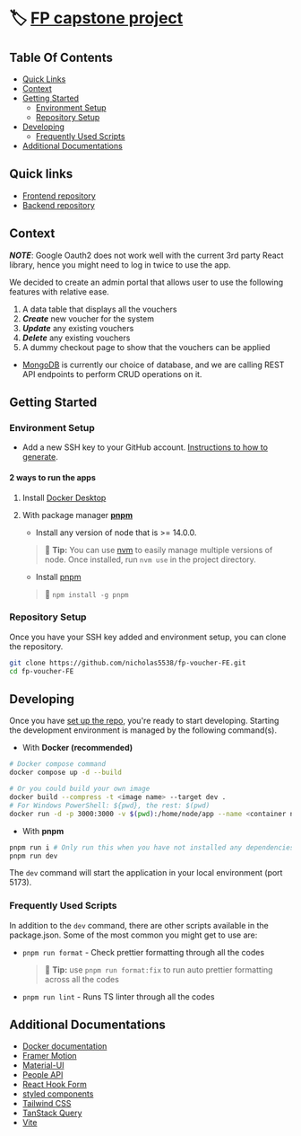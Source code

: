# 🏷️ [FP capstone project](https://fp-voucher-portal.onrender.com 'Production website')

## Table Of Contents

- [Quick Links](#quick-links)
- [Context](#context)
- [Getting Started](#getting-started)
  - [Environment Setup](#environment-setup)
  - [Repository Setup](#repository-setup)
- [Developing](#developing)
  - [Frequently Used Scripts](#frequently-used-scripts)
- [Additional Documentations](#additional-documentations)

## Quick links

- [Frontend repository](https://github.com/nicholas5538/fp-voucher-FE 'fp-voucher-FE')
- [Backend repository](https://github.com/nicholas5538/fp-voucher-BE 'fp-voucher-BE')

## Context

_**NOTE**_: Google Oauth2 does not work well with the current 3rd party React library, hence you might need to log in twice to use the app.

We decided to create an admin portal that allows user to use the following features with relative ease.

1. A data table that displays all the vouchers
2. _**Create**_ new voucher for the system
3. _**Update**_ any existing vouchers
4. _**Delete**_ any existing vouchers
5. A dummy checkout page to show that the vouchers can be applied

- [MongoDB](https://www.mongodb.com/ 'MongoDB official site') is currently our choice of database, and we are calling REST API endpoints to perform CRUD operations on it.

## Getting Started

### Environment Setup

- Add a new SSH key to your GitHub account. [Instructions to how to generate](https://docs.github.com/en/authentication/connecting-to-github-with-ssh/adding-a-new-ssh-key-to-your-github-account 'Generate SSH key').

#### 2 ways to run the apps

1. Install [Docker Desktop](https://www.docker.com/products/docker-desktop/)

2. With package manager **[pnpm](https://pnpm.io/installation)**

   - Install any version of node that is >= 14.0.0.

   > 💁 **Tip:** You can use [nvm](https://github.com/nvm-sh/nvm 'nvm repo') to easily manage multiple versions of node. Once installed, run `nvm use` in the project directory.

   - Install [pnpm](https://pnpm.io/installation)

   > 💁 `npm install -g pnpm`

### Repository Setup

Once you have your SSH key added and environment setup, you can clone the repository.

```zsh
git clone https://github.com/nicholas5538/fp-voucher-FE.git
cd fp-voucher-FE
```

## Developing

Once you have [set up the repo](#repository-setup), you're ready to start developing. Starting the development environment is managed by the following command(s).

- With **Docker (recommended)**

```sh
# Docker compose command
docker compose up -d --build

# Or you could build your own image
docker build --compress -t <image name> --target dev .
# For Windows PowerShell: ${pwd}, the rest: $(pwd)
docker run -d -p 3000:3000 -v $(pwd):/home/node/app --name <container name> fp-voucher-fe-dev
```

- With **pnpm**

```sh
pnpm run i # Only run this when you have not installed any dependencies
pnpm run dev
```

The `dev` command will start the application in your local environment (port 5173).

### Frequently Used Scripts

In addition to the `dev` command, there are other scripts available in the package.json. Some of the most common you might get to use are:

- `pnpm run format` - Check prettier formatting through all the codes

  > 💁 **Tip:** use `pnpm run format:fix` to run auto prettier formatting across all the codes

- `pnpm run lint` - Runs TS linter through all the codes

## Additional Documentations

- [Docker documentation](https://docs.docker.com/, 'Docker documentation')
- [Framer Motion](https://www.framer.com/motion/ 'Framer Motion animation')
- [Material-UI](https://mui.com/ 'MUI documentation')
- [People API](https://developers.google.com/people 'People API documentation')
- [React Hook Form](https://react-hook-form.com/get-started/ 'React Hook Form documentation')
- [styled components](https://styled-components.com/docs 'styled-components documentation')
- [Tailwind CSS](https://tailwindcss.com/docs/installation 'Tailwindcss styling documentation')
- [TanStack Query](https://tanstack.com/query/latest/docs/react/overview 'TanStack Query documentation')
- [Vite](https://vitejs.dev/guide/ 'Vite documentation')
